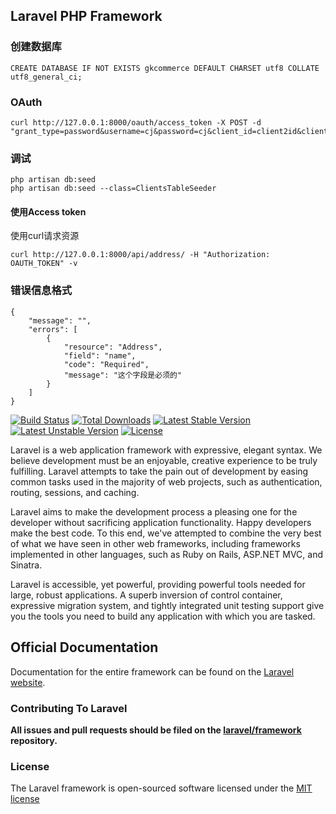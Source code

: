 ## Laravel PHP Framework

### 创建数据库

`CREATE DATABASE IF NOT EXISTS gkcommerce DEFAULT CHARSET utf8 COLLATE utf8_general_ci;`

### OAuth

```
curl http://127.0.0.1:8000/oauth/access_token -X POST -d "grant_type=password&username=cj&password=cj&client_id=client2id&client_secret=client2secret"
```

### 调试

```
php artisan db:seed
php artisan db:seed --class=ClientsTableSeeder
```

#### 使用Access token

使用curl请求资源

```
curl http://127.0.0.1:8000/api/address/ -H "Authorization: OAUTH_TOKEN" -v
```

### 错误信息格式

```
{
	"message": "",
	"errors": [
		{
			"resource": "Address",
			"field": "name",
			"code": "Required",
			"message": "这个字段是必须的"
		}
	]
}
```

[![Build Status](https://travis-ci.org/laravel/framework.svg)](https://travis-ci.org/laravel/framework)
[![Total Downloads](https://poser.pugx.org/laravel/framework/downloads.svg)](https://packagist.org/packages/laravel/framework)
[![Latest Stable Version](https://poser.pugx.org/laravel/framework/v/stable.svg)](https://packagist.org/packages/laravel/framework)
[![Latest Unstable Version](https://poser.pugx.org/laravel/framework/v/unstable.svg)](https://packagist.org/packages/laravel/framework)
[![License](https://poser.pugx.org/laravel/framework/license.svg)](https://packagist.org/packages/laravel/framework)

Laravel is a web application framework with expressive, elegant syntax. We believe development must be an enjoyable, creative experience to be truly fulfilling. Laravel attempts to take the pain out of development by easing common tasks used in the majority of web projects, such as authentication, routing, sessions, and caching.

Laravel aims to make the development process a pleasing one for the developer without sacrificing application functionality. Happy developers make the best code. To this end, we've attempted to combine the very best of what we have seen in other web frameworks, including frameworks implemented in other languages, such as Ruby on Rails, ASP.NET MVC, and Sinatra.

Laravel is accessible, yet powerful, providing powerful tools needed for large, robust applications. A superb inversion of control container, expressive migration system, and tightly integrated unit testing support give you the tools you need to build any application with which you are tasked.

## Official Documentation

Documentation for the entire framework can be found on the [Laravel website](http://laravel.com/docs).

### Contributing To Laravel

**All issues and pull requests should be filed on the [laravel/framework](http://github.com/laravel/framework) repository.**

### License

The Laravel framework is open-sourced software licensed under the [MIT license](http://opensource.org/licenses/MIT)
